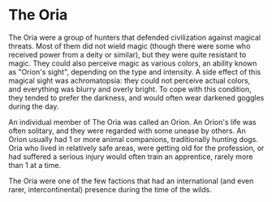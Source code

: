 # The Oria

<meta property="og:description" content="The Oria were a group of hunters that defended civilization against magical threats.">

The Oria were a group of hunters that defended civilization against magical threats. Most of them did not wield magic (though there were some who received power from a deity or similar), but they were quite resistant to magic. They could also perceive magic as various colors, an ability known as "Orion's sight", depending on the type and intensity. A side effect of this magical sight was achromatopsia: they could not perceive actual colors, and everything was blurry and overly bright. To cope with this condition, they tended to prefer the darkness, and would often wear darkened goggles during the day.

An individual member of The Oria was called an Orion. An Orion's life was often solitary, and they were regarded with some unease by others. An Orion usually had 1 or more animal companions, traditionally hunting dogs. Oria who lived in relatively safe areas, were getting old for the profession, or had suffered a serious injury would often train an apprentice, rarely more than 1 at a time.

The Oria were one of the few factions that had an international (and even rarer, intercontinental) presence during the time of the wilds.